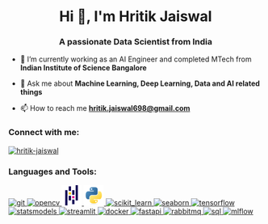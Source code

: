<h1 align="center">Hi 👋, I'm Hritik Jaiswal</h1>
<h3 align="center">A passionate Data Scientist from India</h3>

<!-- <p align="left"> <img src="https://komarev.com/ghpvc/?username=viltu-jujhajiya&label=Profile%20views&color=0e75b6&style=flat" alt="hritik-jaiswal" /> </p> -->

- 🔭 I’m currently working as an AI Engineer and completed MTech from **Indian Institute of Science Bangalore**

- 💬 Ask me about **Machine Learning, Deep Learning, Data and AI related things**

- 📫 How to reach me **hritik.jaiswal698@gmail.com**

<!-- - ⚡ Fun fact **I think I can be spontaneously funny** -->

<h3 align="left">Connect with me:</h3>
<p align="left">
<a href="https://www.linkedin.com/in/hritik-jaiswal-b00672216" target="blank"><img align="center" src="https://raw.githubusercontent.com/rahuldkjain/github-profile-readme-generator/master/src/images/icons/Social/linked-in-alt.svg" alt="hritik-jaiswal" height="30" width="40" /></a>
<!-- <a href="https://instagram.com/viltujujhajiya" target="blank"><img align="center" src="https://raw.githubusercontent.com/rahuldkjain/github-profile-readme-generator/master/src/images/icons/Social/instagram.svg" alt="viltujujhajiya" height="30" width="40" /></a> -->
<!-- <a href="https://www.leetcode.com/viltu_jujhajiya" target="blank"><img align="center" src="https://raw.githubusercontent.com/rahuldkjain/github-profile-readme-generator/master/src/images/icons/Social/leet-code.svg" alt="viltu_jujhajiya" height="30" width="40" /></a> -->
</p>

<h3 align="left">Languages and Tools:</h3>
<p align="left">
  <a href="https://git-scm.com/" target="_blank" rel="noreferrer"> <img src="https://www.vectorlogo.zone/logos/git-scm/git-scm-icon.svg" alt="git" width="40" height="40"/> </a>
  <a href="https://opencv.org/" target="_blank" rel="noreferrer"> <img src="https://www.vectorlogo.zone/logos/opencv/opencv-icon.svg" alt="opencv" width="40" height="40"/> </a>
  <a href="https://pandas.pydata.org/" target="_blank" rel="noreferrer"> <img src="https://raw.githubusercontent.com/devicons/devicon/2ae2a900d2f041da66e950e4d48052658d850630/icons/pandas/pandas-original.svg" alt="pandas" width="40" height="40"/> </a>
  <a href="https://www.python.org" target="_blank" rel="noreferrer"> <img src="https://raw.githubusercontent.com/devicons/devicon/master/icons/python/python-original.svg" alt="python" width="40" height="40"/> </a>
  <a href="https://scikit-learn.org/" target="_blank" rel="noreferrer"> <img src="https://upload.wikimedia.org/wikipedia/commons/0/05/Scikit_learn_logo_small.svg" alt="scikit_learn" width="40" height="40"/> </a>
  <a href="https://seaborn.pydata.org/" target="_blank" rel="noreferrer"> <img src="https://seaborn.pydata.org/_images/logo-mark-lightbg.svg" alt="seaborn" width="40" height="40"/> </a>
  <a href="https://www.tensorflow.org" target="_blank" rel="noreferrer"> <img src="https://www.vectorlogo.zone/logos/tensorflow/tensorflow-icon.svg" alt="tensorflow" width="40" height="40"/> </a>
  <a href="https://www.statsmodels.org/" target="_blank" rel="noreferrer"> <img src="https://upload.wikimedia.org/wikipedia/commons/e/ed/Statsmodels_logo.png" alt="statsmodels" width="40" height="40"/> </a>
  <a href="https://streamlit.io/" target="_blank" rel="noreferrer"> <img src="https://docs.streamlit.io/library/_static/img/logo.svg" alt="streamlit" width="40" height="40"/> </a>
  <a href="https://www.docker.com/" target="_blank" rel="noreferrer"> <img src="https://www.vectorlogo.zone/logos/docker/docker-icon.svg" alt="docker" width="40" height="40"/> </a>
  <a href="https://fastapi.tiangolo.com/" target="_blank" rel="noreferrer"> <img src="https://fastapi.tiangolo.com/img/logo-margin/logo-teal.png" alt="fastapi" width="40" height="40"/> </a>
  <a href="https://www.rabbitmq.com/" target="_blank" rel="noreferrer"> <img src="https://www.rabbitmq.com/img/RabbitMQ-logo.svg" alt="rabbitmq" width="40" height="40"/> </a>
  <a href="https://www.mysql.com/" target="_blank" rel="noreferrer"> <img src="https://www.vectorlogo.zone/logos/mysql/mysql-icon.svg" alt="sql" width="40" height="40"/> </a> <!-- SQL generally refers to the language, this icon is for MySQL as an example -->
  <a href="https://mlflow.org/" target="_blank" rel="noreferrer"> <img src="https://www.vectorlogo.zone/logos/mlflow/mlflow-icon.svg" alt="mlflow" width="40" height="40"/> </a>
</p>

<!-- <p><img align="left" src="https://github-readme-stats.vercel.app/api/top-langs?username=viltu-jujhajiya&show_icons=true&locale=en&layout=compact" alt="viltu-jujhajiya" /></p>

<p>&nbsp;<img align="center" src="https://github-readme-stats.vercel.app/api?username=viltu-jujhajiya&show_icons=true&locale=en" alt="viltu-jujhajiya" /></p>

<p><img align="center" src="https://github-readme-streak-stats.herokuapp.com/?user=viltu-jujhajiya&" alt="viltu-jujhajiya" /></p> -->
